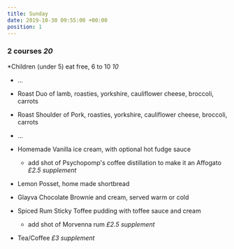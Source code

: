 ```yaml
---
title: Sunday
date: 2019-10-30 09:55:00 +00:00
position: 1
---
```


### 2 courses *20*

*Children (under 5) eat free, 6 to 10 *10*

* ...

* Roast Duo of lamb, roasties, yorkshire, cauliflower cheese, broccoli, carrots

* Roast Shoulder of Pork, roasties, yorkshire, cauliflower cheese, broccoli, carrots

* ...

* Homemade Vanilla ice cream, with optional hot fudge sauce

  * add shot of Psychopomp's coffee distillation to make it an Affogato *£2.5 supplement*

* Lemon Posset, home made shortbread

* Glayva Chocolate Brownie and cream, served warm or cold

* Spiced Rum Sticky Toffee pudding with toffee sauce and cream

  * add shot of Morvenna rum *£2.5 supplement*

* Tea/Coffee *£3 supplement*
